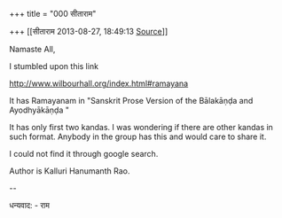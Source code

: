 +++
title = "000 सीताराम"

+++
[[सीताराम	2013-08-27, 18:49:13 [Source](https://groups.google.com/g/samskrita/c/yxRNqwXNpPY)]]



Namaste All,

I stumbled upon this link

<http://www.wilbourhall.org/index.html#ramayana>  

  

It has Ramayanam in "Sanskrit Prose Version of the Bālakāṇḍa and Ayodhyākāṇḍa "

It has only first two kandas. I was wondering if there are other kandas in such format. Anybody in the group has this and would care to share it.

  

I could not find it through google search.

Author is Kalluri Hanumanth Rao.

--  

धन्यवाद: - राम

